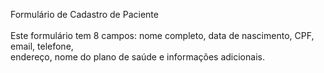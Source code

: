 Formulário de Cadastro de Paciente<br><br>
Este formulário tem 8 campos: nome completo, data de nascimento, CPF, email, telefone, <br>
endereço, nome do plano de saúde e informações adicionais.
